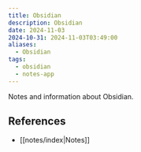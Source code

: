 ```yaml
---
title: Obsidian
description: Obsidian
date: 2024-11-03
2024-10-31: 2024-11-03T03:49:00
aliases:
  - Obsidian
tags:
  - obsidian
  - notes-app
---
```

Notes and information about Obsidian.

## References
- [[notes/index|Notes]]

